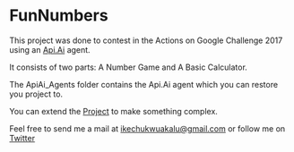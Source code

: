 # FunNumbers

This project was done to contest in the Actions on Google Challenge 2017 using an [Api.Ai](https://api.ai) agent. 

It consists of two parts: A Number Game and A Basic Calculator.

The ApiAi_Agents folder contains the Api.Ai agent which you can restore you project to.

You can extend the [Project](https://gitlab.com/ikechukwu_a/fun-numbers) to make something complex.

Feel free to send me a mail at [ikechukwuakalu@gmail.com](mailto:ikechukwuakalu@gmail.com) or follow me on [Twitter](https://twitter.com/ikechukwuakalu)